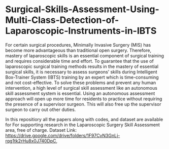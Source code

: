 # Surgical-Skills-Assessment-Using-Multi-Class-Detection-of-Laparoscopic-Instruments-in-IBTS
For certain surgical procedures, Minimally Invasive Surgery (MIS) has become more advantageous than traditional open surgery. Therefore, mastery of laparoscopic skills is an essential component of surgical training and requires considerable time and effort. To guarantee that the use of laparoscopic surgical training methods results in the mastery of essential surgical skills, it is necessary to assess surgeons’ skills during Intelligent Box-Trainer System (IBTS) training by an expert which is time-consuming and not cost-effective. To solve these problems and prevent any human intervention, a high level of surgical skill assessment like an autonomous skill assessment system is essential. Using an autonomous assessment approach will open up more time for residents to practice without requiring the presence of a supervisor surgeon. This will also free up the supervisor surgeon to carry out other duties.

In this repositiory all the papers along with codes, and dataset are available for For supporting research in the Laparoscopic Surgery Skill Assessment area, free of charge.
Dataset Link: 
https://drive.google.com/drive/folders/1F97CvN3GnLj-rqg1tk2rHu8x0J740DpC, 
